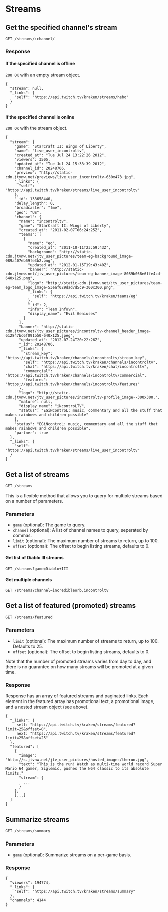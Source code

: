 # Streams

## Get the specified channel's stream

`GET /streams/:channel/`

### Response

#### If the specified channel is offline

`200 OK` with an empty stream object.

    {
      "stream": null,
      "_links": {
        "self": "https://api.twitch.tv/kraken/streams/hebo"
      }
    }

#### If the specified channel is online

`200 OK` with the stream object.

    {
      "stream": {
        "game": "StarCraft II: Wings of Liberty",
        "name": "live_user_incontroltv",
        "created_at": "Tue Jul 24 13:22:26 2012",
        "viewers": 3505,
        "updated_at": "Tue Jul 24 15:33:39 2012",
        "channel_id": 20248706,
        "preview": "http://static-cdn.jtvnw.net/previews/live_user_incontroltv-630x473.jpg",
        "_links": {
          "self": "https://api.twitch.tv/kraken/streams/live_user_incontroltv"
        },
        "_id": 138658440,
        "delay_length": 0,
        "broadcaster": "fme",
        "geo": "US",
        "channel": {
          "name": "incontroltv",
          "game": "StarCraft II: Wings of Liberty",
          "created_at": "2011-02-07T06:24:25Z",
          "teams": [
            {
              "name": "eg",
              "created_at": "2011-10-11T23:59:43Z",
              "background": "http://static-cdn.jtvnw.net/jtv_user_pictures/team-eg-background_image-089a407eb59fe3b2.png",
              "updated_at": "2012-01-15T19:43:40Z",
              "banner": "http://static-cdn.jtvnw.net/jtv_user_pictures/team-eg-banner_image-8089b058e6ffe4cd-640x125.png",
              "logo": "http://static-cdn.jtvnw.net/jtv_user_pictures/team-eg-team_logo_image-53eaf029dad7d5c9-300x300.png",
              "_links": {
                "self": "https://api.twitch.tv/kraken/teams/eg"
              },
              "_id": 2,
              "info": "Team Info\n",
              "display_name": "Evil Geniuses"
            }
          ],
          "banner": "http://static-cdn.jtvnw.net/jtv_user_pictures/incontroltv-channel_header_image-612847bc6f091b50-640x125.jpeg",
          "updated_at": "2012-07-24T20:22:26Z",
          "_id": 20248706,
          "_links": {
            "stream_key": "https://api.twitch.tv/kraken/channels/incontroltv/stream_key",
            "self": "https://api.twitch.tv/kraken/channels/incontroltv",
            "chat": "https://api.twitch.tv/kraken/chat/incontroltv",
            "commercial": "https://api.twitch.tv/kraken/channels/incontroltv/commercial",
            "features": "https://api.twitch.tv/kraken/channels/incontroltv/features"
          },
          "logo": "http://static-cdn.jtvnw.net/jtv_user_pictures/incontroltv-profile_image--300x300.",
          "mature": null,
          "display_name": "iNcontroLTV",
          "status": "EGiNcontroL: music, commentary and all the stuff that makes rainbows and children possible"
        },
        "status": "EGiNcontroL: music, commentary and all the stuff that makes rainbows and children possible",
        "partner": true
      },
      "_links": {
        "self": "https://api.twitch.tv/kraken/streams/live_user_incontroltv"
      }
    }

## Get a list of streams <a id="streams"/>

`GET /streams`

This is a flexible method that allows you to query for multiple streams based on a number of parameters.

### Parameters

- `game` (optional): The game to query.
- `channel` (optional): A list of channel names to query, seperated by commas.
- `limit` (optional): The maximum number of streams to return, up to 100.
- `offset` (optional): The offset to begin listing streams, defaults to 0.

#### Get list of Diablo III streams

`GET /streams?game=Diablo+III`

#### Get multiple channels

`GET /streams?channel=incredibleorb,incontroltv`

## Get a list of featured (promoted) streams

`GET /streams/featured`

### Parameters

- `limit` (optional): The maximum number of streams to return, up to 100. Defaults to 25.
- `offset` (optional): The offset to begin listing streams, defaults to 0.

Note that the number of promoted streams varies from day to day, and there is no guarantee on how many streams will be promoted at a given time.

### Response
    
Response has an array of featured streams and paginated links. Each element in the featured array has promotional text, a promotional image, and a nested stream object (see above).

    {
      "_links": {
         self: "https://api.twitch.tv/kraken/streams/featured?limit=25&offset=0",
         next: "https://api.twitch.tv/kraken/streams/featured?limit=25&offset=25"
      },
      "featured": [
        {
          "image": "http://s.jtvnw.net/jtv_user_pictures/hosted_images/therun.jpg",
          "text": "This is the run! Watch as multi-time world record Super Mario 64 gamer, Siglemic, pushes the N64 classic to its absolute limits."
          "stream": {
            ...
          }
        },
        [...]
      ]
    }
    
## Summarize streams  <a id="summary"/>

`GET /streams/summary`

### Parameters

- `game` (optional): Summarize streams on a per-game basis.

### Response

    {
      "viewers": 194774,
      "_links": {
        "self": "https://api.twitch.tv/kraken/streams/summary"
      },
      "channels": 4144
    }